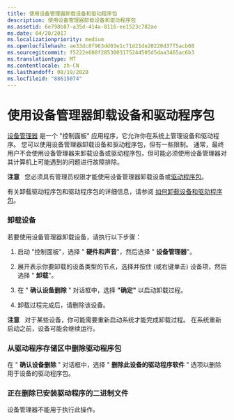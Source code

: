 ```yaml
---
title: 使用设备管理器卸载设备和驱动程序包
description: 使用设备管理器卸载设备和驱动程序包
ms.assetid: 6e798b87-a35d-414a-8116-ee1523c782ae
ms.date: 04/20/2017
ms.localizationpriority: medium
ms.openlocfilehash: ae33dc8f963dd03e1c71d21de20220d37f5acb08
ms.sourcegitcommit: f5222e608f2853003175244505d5daa3465ac6b3
ms.translationtype: MT
ms.contentlocale: zh-CN
ms.lasthandoff: 08/19/2020
ms.locfileid: "88615074"
---
```

# <a name="using-device-manager-to-uninstall-devices-and-driver-packages"></a>使用设备管理器卸载设备和驱动程序包


[设备管理器](using-device-manager.md) 是一个 "控制面板" 应用程序，它允许你在系统上管理设备和驱动程序。 您可以使用设备管理器卸载设备和驱动程序包，但有一些限制。 通常，最终用户不会使用设备管理器来卸载设备或驱动程序包，但可能必须使用设备管理器对其计算机上可能遇到的问题进行故障排除。

**注意**   您必须具有管理员权限才能使用设备管理器卸载设备或[驱动程序包](driver-packages.md)。

 

有关卸载驱动程序包和驱动程序包的详细信息，请参阅 [如何卸载设备和驱动程序包](how-devices-and-driver-packages-are-uninstalled.md)。

### <a name="uninstalling-the-device"></a><a href="" id="uninstalling-the-device"></a> 卸载设备

若要使用设备管理器卸载设备，请执行以下步骤：

1.  启动 "控制面板"，选择 " **硬件和声音**"，然后选择 " **设备管理器**"。

2.  展开表示你要卸载的设备类型的节点，选择并按住 (或右键单击) 设备项，然后选择 " **卸载**"。

3.  在 " **确认设备删除** " 对话框中，选择 **"确定"** 以启动卸载过程。

4.  卸载过程完成后，请删除该设备。

**注意**   对于某些设备，你可能需要重新启动系统才能完成卸载过程。 在系统重新启动之前，设备可能会继续运行。

 

### <a name="deleting-a-driver-package-from-the-driver-store"></a><a href="" id="deleting-a-driver-package-from-the-driver-store"></a> 从驱动程序存储区中删除驱动程序包

在 " **确认设备删除** " 对话框中，选择 " **删除此设备的驱动程序软件** " 选项以删除用于设备的驱动程序包。

### <a name="deleting-the-binary-files-of-the-installed-driver"></a><a href="" id="deleting-the-binary-files-of-the-installed-driver"></a> 正在删除已安装驱动程序的二进制文件

设备管理器不能用于执行此操作。

 

 





